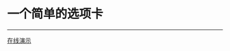 # 一个简单的选项卡
-----
<a href="http://localhost:63342/Demo/one/tab/simpleTab/index.html?_ijt=s8m50nd5h7i3fb62v0qladhsbe" target="_blank">在线演示</a>
